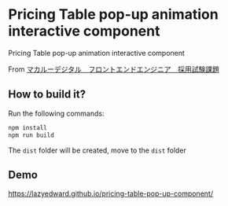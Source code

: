 # Pricing Table pop-up animation interactive component
Pricing Table pop-up animation interactive component

From [マカルーデジタル　フロントエンドエンジニア　採用試験課題](https://gist.github.com/hissy/99cc9977227ff3e9c65b8f9fb35227dc)

## How to build it?

Run the following commands:

```javascript
npm install
npm run build
```

The `dist` folder will be created, move to the `dist` folder

## Demo

https://lazyedward.github.io/pricing-table-pop-up-component/